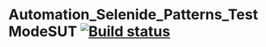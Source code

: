 # Automation_Selenide_Patterns_TestModeSUT [![Build status](https://ci.appveyor.com/api/projects/status/1eembqe2mpud5pf8?svg=true)](https://ci.appveyor.com/project/holyblaz/automation-selenide-patterns-testmodesut)
